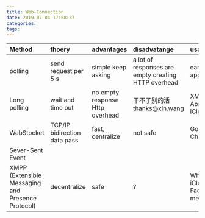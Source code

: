 ```yaml
---
title: Web-Connection
date: 2019-07-04 17:58:37
categories:
tags:
---
```



|  Method |     thoery |   advantages | disadvatange | usage |  Year| 
|:--------|:-----------|:-------------|:-------------|:------|:-----|
|polling | send request per 5 s| simple keep asking | a lot of responses are empty creating HTTP overhead | early web application | |
|Long polling | wait and time out | no empty response Http overhead | 干不了别的活 thanks@xin.wang| XMPP Apple iCloud| |
|WebStocket | TCP/IP bidirection data pass| fast, centralize | not safe | Google Chrome | 2011 |
|Sever-Sent Event|  |  |  |  | | 
|XMPP (Extensible Messaging and Presence Protocol)| decentralize | safe | ? | Whatsapp, iCloud, Facebook message| 1999 | 
